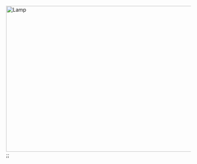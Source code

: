 <img src="https://screenshot.googleplex.com/6FkWPjqTShM2vE3.png" alt="Lamp" width="600" height="400">;;

